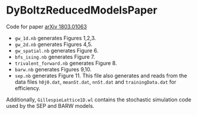 # DyBoltzReducedModelsPaper
Code for paper [arXiv 1803.01063](https://arxiv.org/abs/1803.01063)

* `gw_1d.nb` generates Figures 1,2,3.
* `gw_2d.nb` generates Figures 4,5.
* `gw_spatial.nb` generates Figure 6.
* `bfs_ising.nb` generates Figure 7.
* `trivalent_forward.nb` generates Figure 8.
* `barw.nb` generates Figures 9,10.
* `sep.nb` generates Figure 11. This file also generates and reads from the data files `h0j0.dat`, `meanSt.dat`, `nnSt.dat` and `trainingData.dat` for efficiency.

Additionally, `GillespieLattice1D.wl` contains the stochastic simulation code used by the SEP and BARW models.